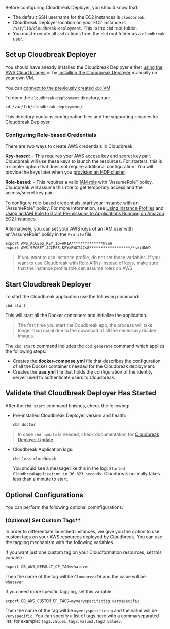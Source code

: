 Before configuring Cloudbreak Deployer, you should know that:

  * The default SSH username for the EC2 instances is `cloudbreak`.
  * Cloudbreak Deployer location on your EC2 instance is `/var/lib/cloudbreak-deployment`. This is the
  `cbd` root folder.
  * You must execute all `cbd` actions from the `cbd` root folder as a `cloudbreak` user.

## Set up Cloudbreak Deployer

You should have already installed the Cloudbreak Deployer either [using the AWS Cloud Images](aws.md) or by [installing the
Cloudbreak Deployer](onprem.md) manually on your own VM.

You can [connect to the previously created `cbd` VM](http://docs.aws.amazon.com/AWSEC2/latest/UserGuide/AccessingInstances.html).

To open the `cloudbreak-deployment` directory, run:

```
cd /var/lib/cloudbreak-deployment/
```
This directory contains configuration files and the supporting binaries for Cloudbreak Deployer.

### Configuring Role-based Credentials

There are two ways to create AWS credentials in Cloudbreak:

**Key-based:** - This requires your AWS access key and secret key pair. Cloudbreak will use these keys to launch the resources. For starters, this is a simpler option that does not require additional configuration. You will provide the keys later when you [provision an HDP cluster](credentials.md).
 
**Role-based:** - This requires a valid [IAM role](http://docs.aws.amazon.com/AWSEC2/latest/UserGuide/iam-roles-for-amazon-ec2.html) with "AssumeRole" policy. Cloudbreak will assume this role to get temporary access and the access/secret key pair.

To configure role-based credentials, start your instance with an "AssumeRole" policy. For more information, see [Using Instance Profiles](http://docs.aws.amazon.com/IAM/latest/UserGuide/id_roles_use_switch-role-ec2_instance-profiles.html) and [Using an IAM Role to Grant Permissions to Applications Running on Amazon EC2 Instances](http://docs.aws.amazon.com/IAM/latest/UserGuide/id_roles_use_switch-role-ec2.html).

Alternatively, you can set your AWS keys of an IAM user with an"AssumeRole" policy in the `Profile` file:

  ```
  export AWS_ACCESS_KEY_ID=AKIA**************W7SA
  export AWS_SECRET_ACCESS_KEY=RWCT4Cs8******************/*skiOkWD
  ```
  
> If you want to use instance profile, do not set these variables. If you want to use Cloudbreak with Role ARNs instead of keys, make sure that the instance profile role can assume roles on AWS.

## Start Cloudbreak Deployer

To start the Cloudbreak application use the following command:

```
cbd start
```
This will start all the Docker containers and initialize the application.

> The first time you start the Coudbreak app, the process will take longer than usual due to the download of all the necessary docker images.

The `cbd start` command includes the `cbd generate` command which applies the following steps:

* Creates the **docker-compose.yml** file that describes the configuration of all the Docker containers needed for the Cloudbreak deployment.
* Creates the **uaa.yml** file that holds the configuration of the identity server used to authenticate users to Cloudbreak.

## Validate that Cloudbreak Deployer Has Started

After the `cbd start` command finishes, check the following:

* Pre-installed Cloudbreak Deployer version and health:
   ```
   cbd doctor
   ```
 > In case `cbd update` is needed, check documentation for [Cloudbreak Deployer Update](operations.md#update-cloudbreak-deployer).

* Cloudbreak Application logs:
   ```
   cbd logs cloudbreak
   ```
  You should see a message like this in the log: `Started CloudbreakApplication in 36.823 seconds`. Cloudbreak normally takes less than a minute to start.
  

## Optional Configurations

You can perform the following optional comnfigurations:

### (Optional) Set Custom Tags**

In order to differentiate launched instances, we give you the option to use custom tags on your AWS resources deployed by Cloudbreak. You can use the tagging mechanism with the following variables. 

If you want just one custom tag on your Cloudformation resources, set this variable :

```
export CB_AWS_DEFAULT_CF_TAG=whatever
```
Then the name of the tag will be `CloudbreakId` and the value will be `whatever`.

If you need more specific tagging, set this variable:

```
export CB_AWS_CUSTOM_CF_TAGS=myveryspecifictag:veryspecific
```
Then the name of the tag will be `myveryspecifictag` and the value will be `veryspecific`. You can specify a list of tags here with a comma separated list; for example: `tag1:value1,tag2:value2,tag3:value3`.
